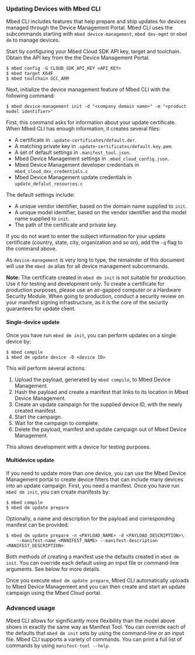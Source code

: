 ### Updating Devices with Mbed CLI

Mbed CLI includes features that help prepare and ship updates for devices managed through the Device Management Portal. Mbed CLI uses the subcommands starting with `mbed device-management`, `mbed dev-mgmt` or `mbed dm` to manage devices.

Start by configuring your Mbed Cloud SDK API key, target and toolchain. Obtain the API key from the the Device Management Portal.

```
$ mbed config -G CLOUD_SDK_API_KEY <API_KEY>
$ mbed target K64F
$ mbed toolchain GCC_ARM
```

Next, initialize the device management feature of Mbed CLI with the following command:

```
$ mbed device-management init -d "<company domain name>" -m "<product model identifier>"
```

First, this command asks for information about your update certificate. When Mbed CLI has enough information, it creates several files:
* A certificate in `.update-certificates/default.der`.
* A matching private key in `.update-certificates/default.key.pem`.
* A set of default settings in `.manifest_tool.json`.
* Mbed Device Management settings in `.mbed_cloud_config.json`.
* Mbed Device Management developer credentials in `mbed_cloud_dev_credentials.c`
* Mbed Device Management update credentials in `update_defalut_resources.c`

The default settings include:
* A unique vendor identifier, based on the domain name supplied to `init`.
* A unique model identifier, based on the vendor identifier and the model name supplied to `init`.
* The path of the certificate and private key.

If you do not want to enter the subject information for your update certificate (country, state, city, organization and so on), add the `-q` flag to the command above.

As `device-management` is very long to type, the remainder of this document will use the `mbed dm` alias for all device management subcommands.

<span class="notes">**Note:** The certificate created in `mbed dm init` is not suitable for production. Use it for testing and development only. To create a certificate for production purposes, please use an air-gapped computer or a Hardware Security Module. When going to production, conduct a security review on your manifest signing infrastructure, as it is the core of the security guarantees for update client.</span>

#### Single-device update
Once you have run `mbed dm init`, you can perform updates on a single device by:

```
$ mbed compile
$ mbed dm update device -D <device ID>
```

This will perform several actions:
1. Upload the payload, generated by `mbed compile`, to Mbed Device Management.
1. Hash the payload and create a manifest that links to its location in Mbed Device Management.
1. Create an update campaign for the supplied device ID, with the newly created manifest.
1. Start the campaign.
1. Wait for the campaign to complete.
1. Delete the payload, manifest and update campaign out of Mbed Device Management.

This allows development with a device for testing purposes.

#### Multidevice update
If you need to update more than one device, you can use the Mbed Device Management portal to create device filters that can include many devices into an update campaign. First, you need a manifest. Once you have run `mbed dm init`, you can create manifests by:

```
$ mbed compile
$ mbed dm update prepare
```

Optionally, a name and description for the payload and corresponding manifest can be provided:

```
$ mbed dm update prepare -n <PAYLOAD_NAME> -d <PAYLOAD_DESCRIPTION>\
    --manifest-name <MANIFEST_NAME> --manifest-description <MANIFEST_DESCRIPTION>
```

Both methods of creating a manifest use the defaults created in `mbed dm init`. You can override each default using an input file or command-line arguments. See below for more details.

Once you execute `mbed dm update prepare`, Mbed CLI automatically uploads to Mbed Device Management and you can then create and start an update campaign using the Mbed Cloud portal.

### Advanced usage
Mbed CLI allows for significantly more flexibility than the model above shows in exactly the same way as Manifest Tool. You can override each of the defaults that `mbed dm init` sets by using the command-line or an input file. Mbed CLI supports a variety of commands. You can print a full list of commands by using `manifest-tool --help`.
